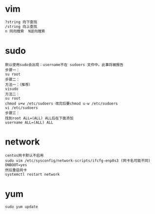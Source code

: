 # vim
```sh
?string 向下查找
/string 向上查找
n 同向搜索  N逆向搜索
```
# sudo
```redhat
默认使用sudo会出现：username不在 sudoers 文件中。此事将被报告
步骤一：
su root
步骤二：
方法一：（推荐）
visudo
方法二：
su root
chmod u+w /etc/sudoers 改完后要chmod u-w /etc/sudoers
vi /etc/sudoers
步骤三：
找到root ALL=(ALL) ALL后在下面添加
username ALL=(ALL) ALL
```
# network
```centos
centos网卡默认不启用
sudo vim /etc/sysconfig/network-scripts/ifcfg-enp0s3 (网卡名可能不同)
ONBOOT=yes
然后重启网卡
systemctl restart network
```
# yum
```unix
sudo yum update
```
